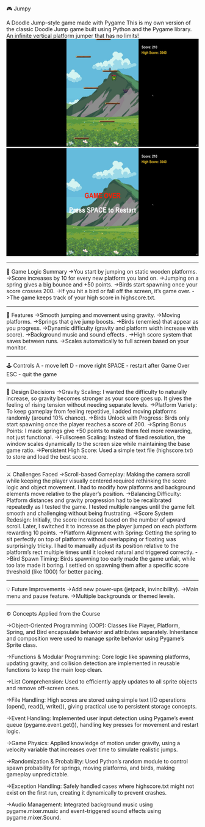 🎮 Jumpy

A Doodle Jump–style game made with Pygame
This is my own version of the classic Doodle Jump game built using Python and the Pygame library.
An infinite vertical platform jumper that has no limits!
![Jumpy Screenshot](misc/jumpy.jpeg)
![Game Over Screenshot](misc/gameover.jpeg)

---

🧠 Game Logic Summary
->You start by jumping on static wooden platforms.
->Score increases by 10 for every new platform you land on.
->Jumping on a spring gives a big bounce and +50 points.
->Birds start spawning once your score crosses 200.
->If you hit a bird or fall off the screen, it’s game over.
->The game keeps track of your high score in highscore.txt.

---

🚀 Features
->Smooth jumping and movement using gravity.
->Moving platforms.
->Springs that give jump boosts.
->Birds (enemies) that appear as you progress.
->Dynamic difficulty (gravity and platform width increase with score).
->Background music and sound effects .
->High score system that saves between runs.
->Scales automatically to full screen based on your monitor.

---

🕹️ Controls
A	- move left
D	- move right
SPACE - restart after Game Over
ESC	- quit the game

---

🎨 Design Decisions
->Gravity Scaling: I wanted the difficulty to naturally increase, so gravity becomes stronger as your score goes up. It gives the feeling of rising tension without needing separate levels.
->Platform Variety: To keep gameplay from feeling repetitive, I added moving platforms randomly (around 10% chance).
->Birds Unlock with Progress: Birds only start spawning once the player reaches a score of 200. 
->Spring Bonus Points: I made springs give +50 points to make them feel more rewarding, not just functional.
->Fullscreen Scaling: Instead of fixed resolution, the window scales dynamically to the screen size while maintaining the base game ratio.
->Persistent High Score: Used a simple text file (highscore.txt) to store and load the best score.

---

⚔️ Challenges Faced
->Scroll-based Gameplay: Making the camera scroll while keeping the player visually centered required rethinking the score logic and object movement. I had to modify how platforms and background elements move relative to the player’s position.
->Balancing Difficulty: Platform distances and gravity progression had to be recalibrated repeatedly as I tested the game. I tested multiple ranges until the game felt smooth and challenging without being frustrating.
->Score System Redesign: Initially, the score increased based on the number of upward scroll. Later, I switched it to increase as the player jumped on each platform rewarding 10 points.
->Platform Alignment with Spring: Getting the spring to sit perfectly on top of platforms without overlapping or floating was surprisingly tricky. I had to manually adjust its position relative to the platform’s rect multiple times until it looked natural and triggered correctly.
->Bird Spawn Timing: Birds spawning too early made the game unfair, while too late made it boring. I settled on spawning them after a specific score threshold (like 1000) for better pacing.

---

💡 Future Improvements
->Add new power-ups (jetpack, invincibility).
->Main menu and pause feature.
->Multiple backgrounds or themed levels.

---

⚙️ Concepts Applied from the Course

->Object-Oriented Programming (OOP):
    Classes like Player, Platform, Spring, and Bird encapsulate behavior and attributes separately.
    Inheritance and composition were used to manage sprite behavior using Pygame’s Sprite class.

->Functions & Modular Programming:
    Core logic like spawning platforms, updating gravity, and collision detection are implemented in reusable functions to keep the main loop clean.

->List Comprehension:
    Used to efficiently apply updates to all sprite objects and remove off-screen ones.

->File Handling:
    High scores are stored using simple text I/O operations (open(), read(), write()), giving practical use to persistent storage concepts.

->Event Handling:
    Implemented user input detection using Pygame’s event queue (pygame.event.get()), handling key presses for movement and restart logic.

->Game Physics:
    Applied knowledge of motion under gravity, using a velocity variable that increases over time to simulate realistic jumps.
  
->Randomization & Probability:
    Used Python’s random module to control spawn probability for springs, moving platforms, and birds, making gameplay unpredictable.

->Exception Handling:
    Safely handled cases where highscore.txt might not exist on the first run, creating it dynamically to prevent crashes.

->Audio Management:
    Integrated background music using pygame.mixer.music and event-triggered sound effects using pygame.mixer.Sound.







